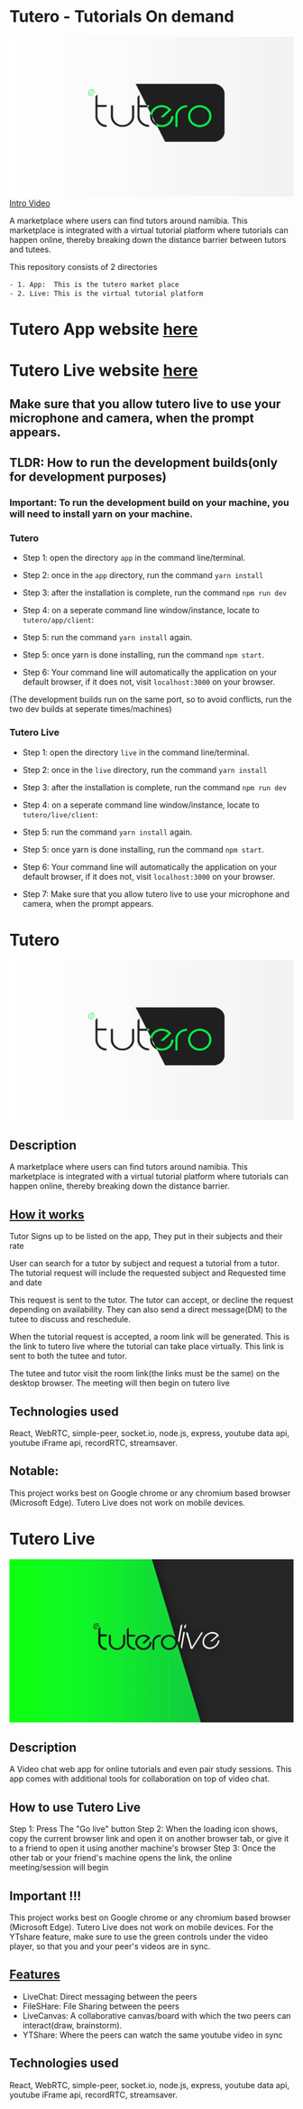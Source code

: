 # Tutero - Tutorials On demand
![Banner](./tutero.jpg)
[Intro Video](https://vimeo.com/581803752)

A marketplace where users can find tutors around namibia. This marketplace is integrated with a virtual tutorial platform where tutorials can happen online, thereby breaking down the distance barrier between tutors and tutees.

This repository consists of 2 directories

	- 1. App:  This is the tutero market place
    - 2. Live: This is the virtual tutorial platform

# Tutero App website [here](https://tuteroapp.herokuapp.com/)

# Tutero Live website [here](https://tuterolive.herokuapp.com/)

##  Make sure that you allow tutero live to use your microphone and camera, when the prompt appears.


## TLDR: How to run the development builds(only for development purposes)
### Important: To run the development build on your machine, you will need to install yarn on your machine.

### Tutero 
- Step 1: open the directory ```app``` in the command line/terminal.

- Step 2: once  in the ```app``` directory, run the command ```yarn install```

- Step 3: after the installation is complete, run the command ```npm run dev```
- Step 4: on a seperate command line window/instance, locate to ```tutero/app/client```:
- Step 5: run the command ```yarn install``` again.
- Step 5: once yarn is done installing,  run the command ```npm start```.
- Step 6: Your command line will automatically the application on your default browser, if it does not, visit ```localhost:3000``` on your browser.

(The development builds run on the same port, so to avoid conflicts, run the two dev builds at seperate times/machines)

### Tutero Live 
- Step 1: open the directory ```live``` in the command line/terminal.

- Step 2: once  in the ```live``` directory, run the command ```yarn install```

- Step 3: after the installation is complete, run the command ```npm run dev```
- Step 4: on a seperate command line window/instance, locate to ```tutero/live/client```:
- Step 5: run the command ```yarn install``` again.
- Step 5: once yarn is done installing,  run the command ```npm start```.
- Step 6: Your command line will automatically the application on your default browser, if it does not, visit ```localhost:3000``` on your browser.
- Step 7: Make sure that you allow tutero live to use your microphone and camera, when the prompt appears.



# Tutero
![Banner](./tutero.jpg)

## Description
A marketplace where users can find tutors around namibia. This marketplace is integrated with a virtual tutorial platform where tutorials can happen online, thereby breaking down the distance barrier.

## <ins>How it works</ins> 
Tutor Signs up to be listed on the app,
They put in their subjects and their rate

User can search for a tutor by subject and request a tutorial from a tutor. The tutorial request will include the requested subject and 
Requested time and date

This request is sent to the tutor. The tutor can accept, or decline the request depending on availability. They can also send a direct message(DM) to the tutee to discuss and reschedule.

When the tutorial request is accepted, a room link will be generated. This is the link to tutero live where the tutorial can take place virtually. This link is sent to both the tutee and tutor.

The tutee and tutor visit the room link(the links must be the same) on the desktop browser. The meeting will then begin on tutero live


## Technologies used
React, WebRTC, simple-peer, socket.io, node.js, express, youtube data api, youtube iFrame api, recordRTC, streamsaver.

## Notable:
This project works best on Google chrome or any chromium based browser (Microsoft Edge). Tutero Live does not work on mobile devices.





# Tutero Live
![Banner](./tuterolive.jpg)

## Description
A Video chat web app for online tutorials and even pair study sessions. This app comes with additional tools for collaboration on top of video chat.

## How to use Tutero Live
Step 1: Press The "Go live" button
Step 2: When the loading icon shows, copy the current browser link and open it on another browser tab, or give it to a friend to open it using another machine's browser
Step 3: Once the other tab or your friend's machine opens the link, the online meeting/session will begin

## Important !!!
This project works best on Google chrome or any chromium based browser (Microsoft Edge). Tutero Live does not work on mobile devices.
For the YTshare feature, make sure to use the green controls under the video player, so that you and your peer's videos are in sync.

## <ins>Features</ins> 
  - LiveChat:  Direct messaging between the peers
  - FileSHare:  File Sharing between the peers
  - LiveCanvas: A collaborative canvas/board with which the two peers can interact(draw, brainstorm).
  - YTShare: Where the peers can watch the same youtube video in sync

## Technologies used
React, WebRTC, simple-peer, socket.io, node.js, express, youtube data api, youtube iFrame api, recordRTC, streamsaver.
